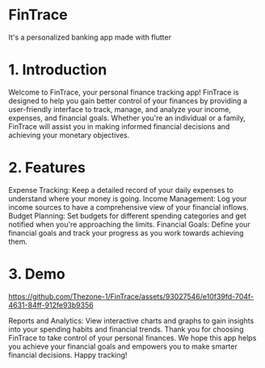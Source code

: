 # FinTrace
It's a personalized banking app made with flutter


# 1. Introduction
Welcome to FinTrace, your personal finance tracking app! FinTrace is designed to help you gain better control of your finances by providing a user-friendly interface to track, manage, and analyze your income, expenses, and financial goals. Whether you're an individual or a family, FinTrace will assist you in making informed financial decisions and achieving your monetary objectives.

# 2. Features
Expense Tracking: Keep a detailed record of your daily expenses to understand where your money is going.
Income Management: Log your income sources to have a comprehensive view of your financial inflows.
Budget Planning: Set budgets for different spending categories and get notified when you're approaching the limits.
Financial Goals: Define your financial goals and track your progress as you work towards achieving them.

# 3. Demo



https://github.com/Thezone-1/FinTrace/assets/93027546/e10f39fd-704f-4631-84ff-912fe93b9356




Reports and Analytics: View interactive charts and graphs to gain insights into your spending habits and financial trends.
Thank you for choosing FinTrace to take control of your personal finances. We hope this app helps you achieve your financial goals and empowers you to make smarter financial decisions. Happy tracking!
